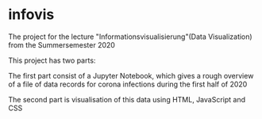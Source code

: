 # infovis

The project for the lecture "Informationsvisualisierung"(Data Visualization) from the Summersemester 2020

This project has two parts:

The first part consist of a Jupyter Notebook, which gives a rough overview of a file of data records for corona infections
during the first half of 2020

The second part is visualisation of this data using HTML, JavaScript and CSS
